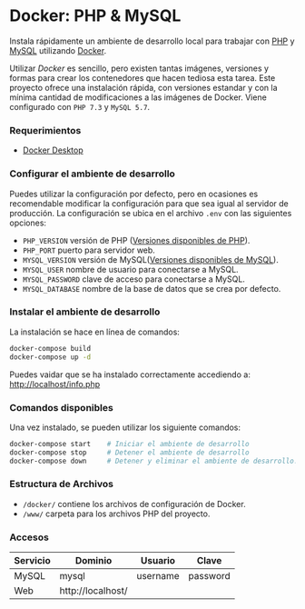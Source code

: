 # Docker: PHP & MySQL

Instala rápidamente un ambiente de desarrollo local para trabajar con [PHP](https://www.php.net/) y [MySQL](https://www.mysql.com/) utilizando [Docker](https://www.docker.com). 

Utilizar *Docker* es sencillo, pero existen tantas imágenes, versiones y formas para crear los contenedores que hacen tediosa esta tarea. Este proyecto ofrece una instalación rápida, con versiones estandar y con la mínima cantidad de modificaciones a las imágenes de Docker. Viene configurado con  `PHP 7.3` y `MySQL 5.7`.

### Requerimientos

* [Docker Desktop](https://www.docker.com/products/docker-desktop)


### Configurar el ambiente de desarrollo

Puedes utilizar la configuración por defecto, pero en ocasiones es recomendable modificar la configuración para que sea igual al servidor de producción. La configuración se ubica en el archivo `.env` con las siguientes opciones:

* `PHP_VERSION` versión de PHP ([Versiones disponibles de PHP](https://github.com/docker-library/docs/blob/master/php/README.md#supported-tags-and-respective-dockerfile-links)).
* `PHP_PORT` puerto para servidor web.
* `MYSQL_VERSION` versión de MySQL([Versiones disponibles de MySQL](https://hub.docker.com/_/mysql)).
* `MYSQL_USER` nombre de usuario para conectarse a MySQL.
* `MYSQL_PASSWORD` clave de acceso para conectarse a MySQL.
* `MYSQL_DATABASE` nombre de la base de datos que se crea por defecto.


### Instalar el ambiente de desarrollo

La instalación se hace en línea de comandos:

```zsh
docker-compose build
docker-compose up -d
```
Puedes vaidar que se ha instalado correctamente accediendo a: [http://localhost/info.php](http://localhost/info.php)

### Comandos disponibles

Una vez instalado, se pueden utilizar los siguiente comandos:

```zsh
docker-compose start    # Iniciar el ambiente de desarrollo
docker-compose stop     # Detener el ambiente de desarrollo
docker-compose down     # Detener y eliminar el ambiente de desarrollo.
```


### Estructura de Archivos

* `/docker/` contiene los archivos de configuración de Docker.
* `/www/` carpeta para los archivos PHP del proyecto.


### Accesos

| Servicio | Dominio  | Usuario | Clave |
|---|---|---|---|
| MySQL | mysql | username | password |
| Web | http://localhost/ | | |

